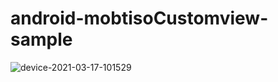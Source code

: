 # android-mobtisoCustomview-sample
 
![device-2021-03-17-101529](https://user-images.githubusercontent.com/10649528/111414145-0bad4d00-8712-11eb-849c-f3829afa261a.png)
